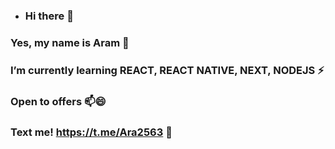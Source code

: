 * ### Hi there 👋 
### Yes, my name is Aram 🤔
### I’m currently learning REACT, REACT NATIVE, NEXT, NODEJS ⚡
### Open to offers 📫😄
### Text me! https://t.me/Ara2563 💬
<!--
**aram20134/aram20134** is a ✨ _special_ ✨ repository because its `README.md` (this file) appears on your GitHub profile.

Here are some ideas to get you started:

- 🔭 I’m currently working on ...
- 🌱 I’m currently learning ...
- 👯 I’m looking to collaborate on ...
- 🤔 I’m looking for help with ...
- 💬 Ask me about ...
- 📫 How to reach me: ...
- 😄 Pronouns: ...
- ⚡ Fun fact: ...
-->

